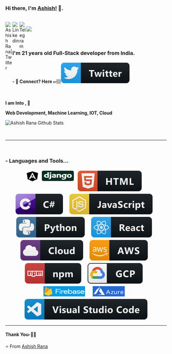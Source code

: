 ### Hi there, I'm [Ashish!](https://arcreative.azurewebsites.net/) 👋.


<br/>
<a href="https://twitter.com/ashishrana08">
  <img align="left" alt="Ashish Rana| Twitter" width="22px" src="https://cdn.jsdelivr.net/npm/simple-icons@v3/icons/twitter.svg" />
</a>
<a href="https://www.linkedin.com/in/ashishrana08/">
  <img align="left" alt="Linkedin" width="22px" src="https://cdn.jsdelivr.net/npm/simple-icons@v3/icons/linkedin.svg" />
</a>
<a href="https://t.me/ranaashish">
  <img align="left" alt="Telegram" width="22px" src="https://cdn.jsdelivr.net/npm/simple-icons@v3/icons/telegram.svg" />
</a>


![](https://visitor-badge.glitch.me/badge?page_id=ashishrana080699.ashishrana080699)

<br />

### I'm 21 years old Full-Stack developer from India.


#### - 💬 Connect? Here 👉🏼[<img src="https://github.com/ashishrana080699/ashishrana080699/blob/master/twitter.svg" >](https://twitter.com/ashishrana08/)


<br />


**I am Into , 🙏**

**Web Development, Machine Learning, IOT, Cloud**
<br />


![Ashish Rana Github Stats](https://github-readme-stats.vercel.app/api?username=ashishrana080699&show_icons=true&title_color=fff&icon_color=79ff97&text_color=9f9f9f&bg_color=151515)

<br />

*************

<br />

### - Languages and Tools...

<p align="center">
  <img src="https://github.com/ashishrana080699/ashishrana080699/blob/master/angular.png" alt="Twitter"width="35" height="35" style="vertical-align:top; margin:4px">
  <img src="https://github.com/ashishrana080699/ashishrana080699/blob/master/django.svg" alt="Twitter" width="100" height="32" style="vertical-align:top; margin:4px">
 <img src="https://github.com/ashishrana080699/ashishrana080699/blob/master/html.svg" alt="Twitter" style="vertical-align:top; margin:4px">&nbsp;&nbsp;&nbsp;<img src="https://github.com/ashishrana080699/ashishrana080699/blob/master/csharp.svg"alt="Twitter" style="vertical-align:top; margin:4px">&nbsp;&nbsp;&nbsp;<img src="https://github.com/ashishrana080699/ashishrana080699/blob/master/js.svg" alt="Twitter" style="vertical-align:top; margin:4px">&nbsp;&nbsp;&nbsp;<img src="https://github.com/ashishrana080699/ashishrana080699/blob/master/python.svg" alt="Twitter" style="vertical-align:top; margin:4px">&nbsp;&nbsp;&nbsp;<img src="https://github.com/ashishrana080699/ashishrana080699/blob/master/react.svg" alt="Twitter" style="vertical-align:top; margin:4px">&nbsp;&nbsp;&nbsp;<img src="https://github.com/ashishrana080699/ashishrana080699/blob/master/cloud.svg" alt="Twitter" style="vertical-align:top; margin:4px">&nbsp;&nbsp;&nbsp;<img src="https://github.com/ashishrana080699/ashishrana080699/blob/master/aws.svg" alt="Twitter" style="vertical-align:top; margin:4px">&nbsp;&nbsp;&nbsp;<img src="https://github.com/ashishrana080699/ashishrana080699/blob/master/npm.svg" alt="Twitter" style="vertical-align:top; margin:4px">&nbsp;&nbsp;&nbsp;<img src="https://github.com/ashishrana080699/ashishrana080699/blob/master/gcp.svg" alt="Twitter" style="vertical-align:top; margin:4px">&nbsp;&nbsp;&nbsp;
  <img src="https://github.com/ashishrana080699/ashishrana080699/blob/master/firebase.png" alt="Twitter" width="130" height="32" style="vertical-align:top; margin:4px">&nbsp;&nbsp;&nbsp;
  <img src="https://github.com/ashishrana080699/ashishrana080699/blob/master/microsoftazure.png" alt="Twitter" width="100" height="32" style="vertical-align:top; margin:4px">&nbsp;&nbsp;&nbsp;<img src="https://github.com/ashishrana080699/ashishrana080699/blob/master/visualstudio_code.svg" alt="Twitter" style="vertical-align:top; margin:4px">



***********************************

#### Thank You-🙏🏼


⭐️ From [Ashish Rana](https://github.com/ashishrana080699)
